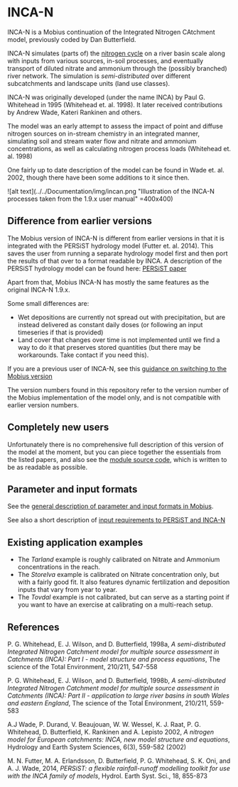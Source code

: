 # INCA-N

INCA-N is a Mobius continuation of the Integrated Nitrogen CAtchment model, previously coded by Dan Butterfield.

INCA-N simulates (parts of) the [nitrogen cycle](https://en.wikipedia.org/wiki/Nitrogen_cycle) on a river basin scale along with inputs from various sources, in-soil processes, and eventually transport of diluted nitrate and ammonium through the (possibly branched) river network. The simulation is *semi-distributed* over different subcatchments and landscape units (land use classes).

INCA-N was originally developed (under the name INCA) by Paul G. Whitehead in 1995 (Whitehead et. al. 1998). It later received contributions by Andrew Wade, Kateri Rankinen and others.

The model was an early attempt to assess the impact of point and diffuse nitrogen sources on in-stream chemistry in an integrated manner, simulating soil and stream water flow and nitrate and ammonium concentrations, as well as calculating nitrogen process loads (Whitehead et. al. 1998)

One fairly up to date description of the model can be found in Wade et. al. 2002, though there have been some additions to it since then.

![alt text](../../Documentation/img/incan.png "Illustration of the INCA-N processes taken from the 1.9.x user manual" =400x400)

## Difference from earlier versions

The Mobius version of INCA-N is different from earlier versions in that it is integrated with the PERSiST hydrology model (Futter et. al. 2014). This saves the user from running a separate hydrology model first and then port the results of that over to a format readable by INCA. A description of the PERSiST hydrology model can be found here: [PERSiST paper](https://pdfs.semanticscholar.org/2e46/db20c4f6dfa1bcdb45f071ce784cc5a6a873.pdf)

Apart from that, Mobius INCA-N has mostly the same features as the original INCA-N 1.9.x.

Some small differences are:
- Wet depositions are currently not spread out with precipitation, but are instead delivered as constant daily doses (or following an input timeseries if that is provided)
- Land cover that changes over time is not implemented until we find a way to do it that preserves stored quantities (but there may be workarounds. Take contact if you need this).

If you are a previous user of INCA-N, see this [guidance on switching to the Mobius version](https://github.com/NIVANorge/Mobius/blob/master/Applications/IncaN/Guidance_on_switching_to_framework_version.txt)

The version numbers found in this repository refer to the version number of the Mobius implementation of the model only, and is not compatible with earlier version numbers.

## Completely new users

Unfortunately there is no comprehensive full description of this version of the model at the moment, but you can piece together the essentials from the listed papers, and also see the [module source code](https://github.com/NIVANorge/Mobius/blob/master/Modules/INCA-N.h), which is written to be as readable as possible.


## Parameter and input formats

See the [general description of parameter and input formats in Mobius](https://github.com/NIVANorge/Mobius/blob/master/Documentation/file_format_documentation.pdf).

See also a short description of [input requirements to PERSiST and INCA-N](https://github.com/NIVANorge/Mobius/tree/master/Documentation/ModelInputRequirements)

## Existing application examples

- The *Tarland* example is roughly calibrated on Nitrate and Ammonium concentrations in the reach.
- The *Storelva* example is calibrated on Nitrate concentration only, but with a fairly good fit. It also features dynamic fertilization and deposition inputs that vary from year to year.
- The *Tovdal* example is not calibrated, but can serve as a starting point if you want to have an exercise at calibrating on a multi-reach setup.



## References

P. G. Whitehead, E. J. Wilson, and D. Butterfield, 1998a, *A semi-distributed Integrated Nitrogen Catchment model for multiple source assessment in Catchments (INCA): Part I - model structure and process equations*, The science of the Total Environment, 210/211, 547-558

P. G. Whitehead, E. J. Wilson, and D. Butterfield, 1998b, *A semi-distributed Integrated Nitrogen Catchment model for multiple source assessment in Catchments (INCA): Part II - application to large river basins in south Wales and eastern England*, The science of the Total Environment, 210/211, 559-583

A.J Wade, P. Durand, V. Beaujouan, W. W. Wessel, K. J. Raat, P. G. Whitehead, D. Butterfield, K. Rankinen and A. Lepisto 2002, *A nitrogen model for European catchments: INCA, new model structure and equations*, Hydrology and Earth System Sciences, 6(3), 559-582 (2002)

M. N. Futter, M. A. Erlandsson, D. Butterfield, P. G. Whitehead, S. K. Oni, and A. J. Wade, 2014, *PERSiST: a flexible rainfall-runoff modelling toolkit for use with the INCA family of models*, Hydrol. Earth Syst. Sci., 18, 855-873
